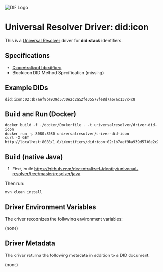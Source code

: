 ![DIF Logo](https://raw.githubusercontent.com/decentralized-identity/decentralized-identity.github.io/master/images/logo-small.png)

# Universal Resolver Driver: did:icon

This is a [Universal Resolver](https://github.com/decentralized-identity/universal-resolver/) driver for **did:stack** identifiers.

## Specifications

* [Decentralized Identifiers](https://w3c-ccg.github.io/did-spec/)
* Blockicon DID Method Specification (missing)

## Example DIDs

```
did:icon:02:1b7aef9ba939d5730e2c2a52fe35578fe8d7a67ac137c4c8
```

## Build and Run (Docker)

```
docker build -f ./docker/Dockerfile . -t universalresolver/driver-did-icon
docker run -p 8080:8080 universalresolver/driver-did-icon
curl -X GET http://localhost:8080/1.0/identifiers/did:icon:02:1b7aef9ba939d5730e2c2a52fe35578fe8d7a67ac137c4c8
```

## Build (native Java)

 1. First, build https://github.com/decentralized-identity/universal-resolver/tree/master/resolver/java

Then run:

	mvn clean install

## Driver Environment Variables

The driver recognizes the following environment variables:

(none)

## Driver Metadata

The driver returns the following metadata in addition to a DID document:

(none)
